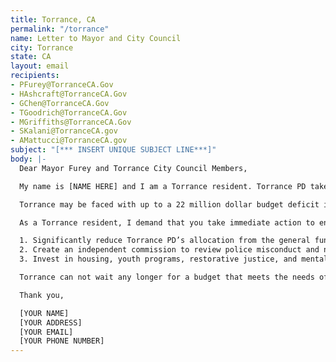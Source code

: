 ```yaml
---
title: Torrance, CA
permalink: "/torrance"
name: Letter to Mayor and City Council
city: Torrance
state: CA
layout: email
recipients:
- PFurey@TorranceCA.Gov
- HAshcraft@TorranceCA.Gov
- GChen@TorranceCA.Gov
- TGoodrich@TorranceCA.Gov
- MGriffiths@TorranceCA.Gov
- SKalani@TorranceCA.gov
- AMattucci@TorranceCA.gov
subject: "[*** INSERT UNIQUE SUBJECT LINE***]"
body: |-
  Dear Mayor Furey and Torrance City Council Members,

  My name is [NAME HERE] and I am a Torrance resident. Torrance PD takes an enormous share of the city’s general fund, taking away desperately needed resources from essential city programs and services. Over 22% of our city’s budget is directed the police department, while only 4.4% is devoted to community services.

  Torrance may be faced with up to a 22 million dollar budget deficit in the FY2020-2021 and is set to divest only 5.7% of Torrance PD's total departmental budget, while enacting steeper cuts on vital public services such as libraries, park maintenance, and public works. The investment in policing has not made us safer – Torrance PD continues to constitute a lethal threat to Torrance's Black and Brown communities. Officers Anthony Chavez and Matthew Concannon, who fatally shot 23-year-old Christopher DeAndre Mitchell in December 2018, are still decorated members of the police force. With Torrance's current finances in dire jeopardy, it is clear that we must defund the police.

  As a Torrance resident, I demand that you take immediate action to ensure the following:

  1. Significantly reduce Torrance PD’s allocation from the general fund.
  2. Create an independent commission to review police misconduct and negligence by Torrance PD.
  3. Invest in housing, youth programs, restorative justice, and mental health workers to keep the community safe.

  Torrance can not wait any longer for a budget that meets the needs of its residents. The only way to achieve this is to take immediate steps to defund Torrance PD.

  Thank you,

  [YOUR NAME]
  [YOUR ADDRESS]
  [YOUR EMAIL]
  [YOUR PHONE NUMBER]
---
```


